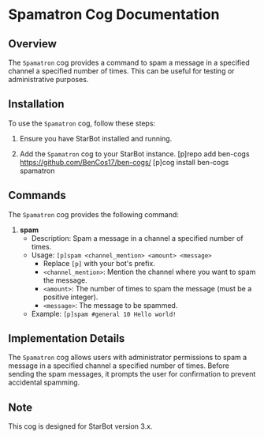 # Spamatron Cog Documentation

## Overview

The `Spamatron` cog provides a command to spam a message in a specified channel a specified number of times. This can be useful for testing or administrative purposes.

## Installation

To use the `Spamatron` cog, follow these steps:

1. Ensure you have StarBot installed and running.

2. Add the `Spamatron` cog to your StarBot instance.
   [p]repo add ben-cogs https://github.com/BenCos17/ben-cogs/
    [p]cog install ben-cogs spamatron

## Commands

The `Spamatron` cog provides the following command:

1. **spam**
   - Description: Spam a message in a channel a specified number of times.
   - Usage: `[p]spam <channel_mention> <amount> <message>`
     - Replace `[p]` with your bot's prefix.
     - `<channel_mention>`: Mention the channel where you want to spam the message.
     - `<amount>`: The number of times to spam the message (must be a positive integer).
     - `<message>`: The message to be spammed.
   - Example: `[p]spam #general 10 Hello world!`

## Implementation Details

The `Spamatron` cog allows users with administrator permissions to spam a message in a specified channel a specified number of times. Before sending the spam messages, it prompts the user for confirmation to prevent accidental spamming.

## Note

This cog is designed for StarBot version 3.x.
